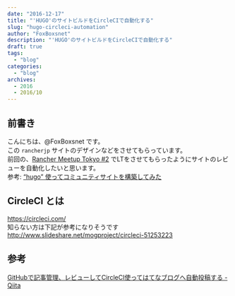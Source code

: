 ```yaml
---
date: "2016-12-17"
title: "'HUGO'のサイトビルドをCircleCIで自動化する"
slug: "hugo-circleci-automation" 
author: "FoxBoxsnet"
description: "'HUGO'のサイトビルドをCircleCIで自動化する"
draft: true
tags:
  - "blog"
categories:
  - "blog"
archives:
  - 2016
  - 2016/10
---
```



## 前書き
こんにちは、@FoxBoxsnet です。  
この `rancherjp` サイトのデザインなどをさせてもらっています。  
前回の、[Rancher Meetup Tokyo #2](https://connpass.com/event/44092/ "Rancher Meetup Tokyo #2 - connpass") でLTをさせてもらったようにサイトのレビューを自動化したいと思います。  
参考: [“hugo” 使ってコミュニティサイトを構築してみた](http://www.slideshare.net/ssuser7faad1/hugo-70078484 "“hugo” 使ってコミュニティサイトを構築してみた")

## CircleCI とは
https://circleci.com/  
知らない方は下記が参考になりそうです  
http://www.slideshare.net/mogproject/circleci-51253223  







## 参考
[GitHubで記事管理、レビューしてCircleCI使ってはてなブログへ自動投稿する - Qiita](http://qiita.com/hatappi/items/e81acf14deca34fd1cbe "GitHubで記事管理、レビューしてCircleCI使ってはてなブログへ自動投稿する - Qiita")
